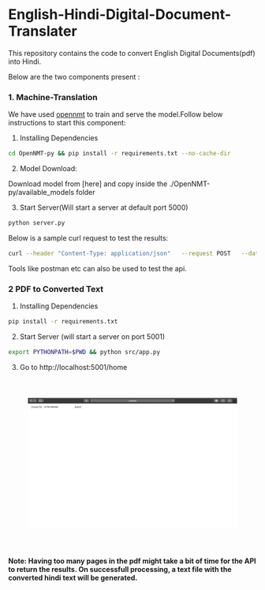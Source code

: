 # English-Hindi-Digital-Document-Translater
This repository contains the code to convert English Digital Documents(pdf) into Hindi. 

Below are the two components present :

### 1. Machine-Translation
We have used [opennmt](https://github.com/OpenNMT/OpenNMT-py) to train and serve the model.Follow below instructions
to start this component:

1. Installing Dependencies
```bash
cd OpenNMT-py && pip install -r requirements.txt --no-cache-dir
```

2. Model Download:

Download model from [here] and copy inside the ./OpenNMT-py/available_models folder

3. Start Server(Will start a server at default port 5000)

```bash
python server.py
```

Below is a sample curl request to test the results:

```bash
curl --header "Content-Type: application/json"   --request POST   --data '[{"id":100,"src":"You should refrain from doing this."}]' http://localhost:5000/translator/translate
```
Tools like postman etc can also be used to test the api. 


### 2 PDF to Converted Text

1. Installing Dependencies

```bash
pip install -r requirements.txt
```

2. Start Server (will start a server on port 5001)

```bash
export PYTHONPATH=$PWD && python src/app.py
```

3. Go to http://localhost:5001/home

<center style="padding: 40px"><img width="100%" height="50%" src="./static/images/server_demo.png" /></center>

**Note: Having too many pages in the pdf might take a bit of time for
the API to return the results. On successfull processing, a text file
with the converted hindi text will be generated.**
